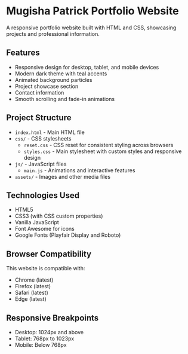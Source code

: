 # Mugisha Patrick Portfolio Website

A responsive portfolio website built with HTML and CSS, showcasing projects and professional information.

## Features

- Responsive design for desktop, tablet, and mobile devices
- Modern dark theme with teal accents
- Animated background particles
- Project showcase section
- Contact information
- Smooth scrolling and fade-in animations

## Project Structure

- `index.html` - Main HTML file
- `css/` - CSS stylesheets
  - `reset.css` - CSS reset for consistent styling across browsers
  - `styles.css` - Main stylesheet with custom styles and responsive design
- `js/` - JavaScript files
  - `main.js` - Animations and interactive features
- `assets/` - Images and other media files

## Technologies Used

- HTML5
- CSS3 (with CSS custom properties)
- Vanilla JavaScript
- Font Awesome for icons
- Google Fonts (Playfair Display and Roboto)

## Browser Compatibility

This website is compatible with:
- Chrome (latest)
- Firefox (latest)
- Safari (latest)
- Edge (latest)

## Responsive Breakpoints

- Desktop: 1024px and above
- Tablet: 768px to 1023px
- Mobile: Below 768px
